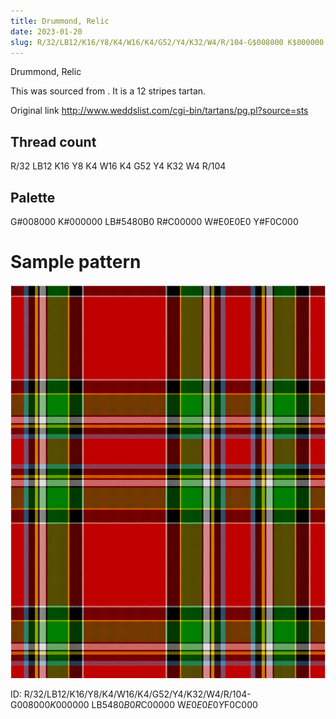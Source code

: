```yaml
---
title: Drummond, Relic
date: 2023-01-20
slug: R/32/LB12/K16/Y8/K4/W16/K4/G52/Y4/K32/W4/R/104-G$008000 K$000000 LB$5480B0 R$C00000 W$E0E0E0 Y$F0C000
---
```

Drummond, Relic

This was sourced from <no value>.  It is a 12 stripes tartan.

Original link http://www.weddslist.com/cgi-bin/tartans/pg.pl?source=sts

## Thread count
R/32 LB12 K16 Y8 K4 W16 K4 G52 Y4 K32 W4 R/104

## Palette
G#008000 K#000000 LB#5480B0 R#C00000 W#E0E0E0 Y#F0C000

# Sample pattern

![Tartan detail](tartan.png "R/32 LB12 K16 Y8 K4 W16 K4 G52 Y4 K32 W4 R/104 tartan")

ID: R/32/LB12/K16/Y8/K4/W16/K4/G52/Y4/K32/W4/R/104-G$008000 K$000000 LB$5480B0 R$C00000 W$E0E0E0 Y$F0C000